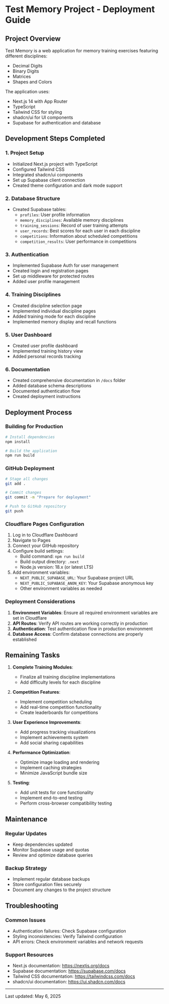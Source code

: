 # Test Memory Project - Deployment Guide

## Project Overview

Test Memory is a web application for memory training exercises featuring different disciplines:
- Decimal Digits
- Binary Digits
- Matrices
- Shapes and Colors

The application uses:
- Next.js 14 with App Router
- TypeScript
- Tailwind CSS for styling
- shadcn/ui for UI components
- Supabase for authentication and database

## Development Steps Completed

### 1. Project Setup
- Initialized Next.js project with TypeScript
- Configured Tailwind CSS
- Integrated shadcn/ui components
- Set up Supabase client connection
- Created theme configuration and dark mode support

### 2. Database Structure
- Created Supabase tables:
  - `profiles`: User profile information
  - `memory_disciplines`: Available memory disciplines
  - `training_sessions`: Record of user training attempts
  - `user_records`: Best scores for each user in each discipline
  - `competitions`: Information about scheduled competitions
  - `competition_results`: User performance in competitions

### 3. Authentication
- Implemented Supabase Auth for user management
- Created login and registration pages
- Set up middleware for protected routes
- Added user profile management

### 4. Training Disciplines
- Created discipline selection page
- Implemented individual discipline pages
- Added training mode for each discipline
- Implemented memory display and recall functions

### 5. User Dashboard
- Created user profile dashboard
- Implemented training history view
- Added personal records tracking

### 6. Documentation
- Created comprehensive documentation in `/docs` folder
- Added database schema descriptions
- Documented authentication flow
- Created deployment instructions

## Deployment Process

### Building for Production
```bash
# Install dependencies
npm install

# Build the application
npm run build
```

### GitHub Deployment
```bash
# Stage all changes
git add .

# Commit changes
git commit -m "Prepare for deployment"

# Push to GitHub repository
git push
```

### Cloudflare Pages Configuration
1. Log in to Cloudflare Dashboard
2. Navigate to Pages
3. Connect your GitHub repository
4. Configure build settings:
   - Build command: `npm run build`
   - Build output directory: `.next`
   - Node.js version: 18.x (or latest LTS)
5. Add environment variables:
   - `NEXT_PUBLIC_SUPABASE_URL`: Your Supabase project URL
   - `NEXT_PUBLIC_SUPABASE_ANON_KEY`: Your Supabase anonymous key
   - Other environment variables as needed

### Deployment Considerations
1. **Environment Variables**: Ensure all required environment variables are set in Cloudflare
2. **API Routes**: Verify API routes are working correctly in production
3. **Authentication**: Test authentication flow in production environment
4. **Database Access**: Confirm database connections are properly established

## Remaining Tasks

1. **Complete Training Modules**:
   - Finalize all training discipline implementations
   - Add difficulty levels for each discipline

2. **Competition Features**:
   - Implement competition scheduling
   - Add real-time competition functionality
   - Create leaderboards for competitions

3. **User Experience Improvements**:
   - Add progress tracking visualizations
   - Implement achievements system
   - Add social sharing capabilities

4. **Performance Optimization**:
   - Optimize image loading and rendering
   - Implement caching strategies
   - Minimize JavaScript bundle size

5. **Testing**:
   - Add unit tests for core functionality
   - Implement end-to-end testing
   - Perform cross-browser compatibility testing

## Maintenance

### Regular Updates
- Keep dependencies updated
- Monitor Supabase usage and quotas
- Review and optimize database queries

### Backup Strategy
- Implement regular database backups
- Store configuration files securely
- Document any changes to the project structure

## Troubleshooting

### Common Issues
- Authentication failures: Check Supabase configuration
- Styling inconsistencies: Verify Tailwind configuration
- API errors: Check environment variables and network requests

### Support Resources
- Next.js documentation: https://nextjs.org/docs
- Supabase documentation: https://supabase.com/docs
- Tailwind CSS documentation: https://tailwindcss.com/docs
- shadcn/ui documentation: https://ui.shadcn.com/docs

---

Last updated: May 6, 2025 
